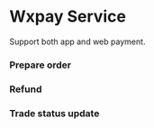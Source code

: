 # Wxpay Service

Support both app and web payment.

### Prepare order

### Refund

### Trade status update
